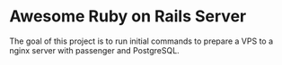 # Awesome Ruby on Rails Server

The goal of this project is to run initial commands to prepare a VPS to a nginx server with passenger and PostgreSQL.
